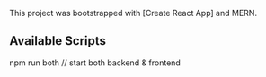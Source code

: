 This project was bootstrapped with [Create React App] and MERN.

## Available Scripts

npm run both    // start both backend & frontend
